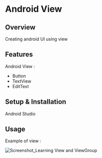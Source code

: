 # Android View

## Overview
Creating android UI using view

## Features
Android View :
- Button
- TextView
- EditText

## Setup & Installation 
Android Studio

## Usage
Example of view :

![Screenshot_Learning View and ViewGroup](https://user-images.githubusercontent.com/56164259/68088598-59b20f80-fe93-11e9-852d-100761101929.png)
